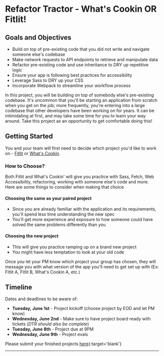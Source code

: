 # Refactor Tractor - What's Cookin OR Fitlit!

## Goals and Objectives

* Build on top of pre-existing code that you did not write and navigate someone else's codebase
* Make network requests to API endpoints to retrieve and manipulate data
* Refactor pre-existing code and use inheritance to DRY up repetitive logic
* Ensure your app is following best practices for accessibility
* Leverage Sass to DRY up your CSS
* Incorporate Webpack to streamline your workflow process

In this project, you will be building on top of somebody else's pre-existing codebase. It's uncommon that you'll be starting an application from scratch when you get on the job; more frequently, you're entering into a large codebase that other developers have been working on for years. It can be intimidating at first, and may take some time for you to learn your way around. Take this project as an opportunity to get comfortable doing this!

## Getting Started

You and your team will first need to decide which project you'd like to work on - [Fitlit](https://frontend.turing.io/projects/module-2/refactor-tractor.html) or [What's Cookin](https://frontend.turing.io/projects/module-2/refactor-tractor-wc.html).

### How to Choose?
Both Fitlit and What's Cookin' will give you practice with Sass, Fetch, Web Accessibility, refactoring, working with someone else's code and more. Here are some things to consider when making that choice

#### Choosing the same as your paired project
- Since you are already familiar with the application and its requirements, you'll spend less time understanding the new spec
- You'll get more experience and exposure to how someone could have solved the same problems differently than you

#### Choosing the new project 
- This will give you practice ramping up on a brand new project
- You might have less temptation to look at your old code

Once you let your PM know which project your group has chosen, they will message you with what version of the app you'll need to get set up with (Ex: Fitlit A, Fitlit B, What's Cookin A, etc.)

## Timeline
Dates and deadlines to be aware of:

* **Tuesday, June 1st** -  Project kickoff (choose project by EOD and let PM know)
* **Wednesday, June 2nd** - Make sure to have project board ready with tickets (*DTR should also be complete*)
* **Tuesday, June 8th** - Project due at 9PM
* **Wednesday, June 9th** - Project evals


Please submit your finished projects [here](https://forms.gle/dTjaDmgDog9U8dGn6){:target='blank'}

---